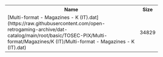 <table>
<tr><th>Name</th><th>Size</th></tr>
<tr><td>
[Multi-format - Magazines - K (IT).dat](https://raw.githubusercontent.com/open-retrogaming-archive/dat-catalog/main/root/basic/TOSEC-PIX/Multi-format/Magazines/K (IT)/Multi-format - Magazines - K (IT).dat)
</td><td>34829</td></tr>
</table>
